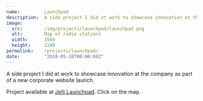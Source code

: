 ```yaml
---
name:         Launchpad
description:  A side project I did at work to showcase innovation at the company as part of a new corporate website launch.
image:
  src:        /img/projects/launchpad/launchpad.png
  alt:        Map of radio stations
  width:      3584
  height:     2240
permalink:    /projects/launchpad/
date:         "2018-05-18T00:00:00Z"
---
```


A side project I did at work to showcase innovation at the company as part of a new corporate website launch.

Project available at [Jelli Launchpad](https://www.jelli.com/launchpad/). Click on the map.
